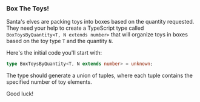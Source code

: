 ### Box The Toys!

Santa's elves are packing toys into boxes based on the quantity requested. They need your help to create a TypeScript type called `BoxToysByQuantity<T, N extends number>` that will organize toys in boxes based on the toy type `T` and the quantity `N`.

Here's the initial code you'll start with:

```typescript
type BoxToysByQuantity<T, N extends number> = unknown;
```

The type should generate a union of tuples, where each tuple contains the specified number of toy elements.


Good luck!
